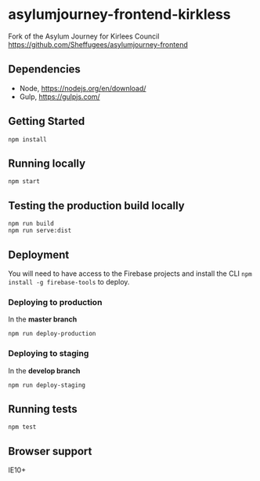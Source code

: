 # asylumjourney-frontend-kirkless

Fork of the Asylum Journey for Kirlees Council https://github.com/Sheffugees/asylumjourney-frontend

## Dependencies

- Node, https://nodejs.org/en/download/
- Gulp, https://gulpjs.com/

## Getting Started

```
npm install
````

## Running locally

```
npm start
```

## Testing the production build locally

```
npm run build
npm run serve:dist
```

## Deployment

You will need to have access to the Firebase projects and install the CLI `npm install -g firebase-tools` to deploy.

### Deploying to production

In the **master branch**

```
npm run deploy-production
```

### Deploying to staging

In the **develop branch**

```
npm run deploy-staging
```

## Running tests

```
npm test
````

## Browser support

IE10+